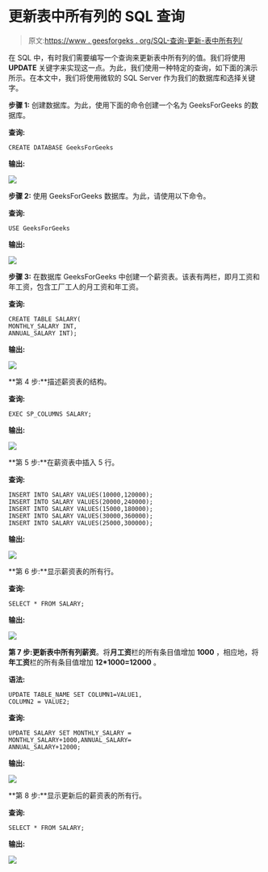 # 更新表中所有列的 SQL 查询

> 原文:[https://www . geesforgeks . org/SQL-查询-更新-表中所有列/](https://www.geeksforgeeks.org/sql-query-to-update-all-columns-in-a-table/)

在 SQL 中，有时我们需要编写一个查询来更新表中所有列的值。我们将使用 **UPDATE** 关键字来实现这一点。为此，我们使用一种特定的查询，如下面的演示所示。在本文中，我们将使用微软的 SQL Server 作为我们的数据库和选择关键字。

**步骤 1:** 创建数据库。为此，使用下面的命令创建一个名为 GeeksForGeeks 的数据库。

**查询:**

```
CREATE DATABASE GeeksForGeeks
```

**输出:**

![](img/d2cfe8b2f31124d9744d03213361f840.png)

**步骤 2:** 使用 GeeksForGeeks 数据库。为此，请使用以下命令。

**查询:**

```
USE GeeksForGeeks
```

**输出:**

![](img/764b7f0286d9dc6812e0e8907809ffc3.png)

**步骤 3:** 在数据库 GeeksForGeeks 中创建一个薪资表。该表有两栏，即月工资和年工资，包含工厂工人的月工资和年工资。

**查询:**

```
CREATE TABLE SALARY(
MONTHLY_SALARY INT,
ANNUAL_SALARY INT);
```

**输出:**

![](img/1bbf8749ed4156e4be1b6577674a380b.png)

**第 4 步:**描述薪资表的结构。

**查询:**

```
EXEC SP_COLUMNS SALARY;
```

**输出:**

![](img/aa31792e0153340c9e82cbbfb9db8bfd.png)

**第 5 步:**在薪资表中插入 5 行。

**查询:**

```
INSERT INTO SALARY VALUES(10000,120000);
INSERT INTO SALARY VALUES(20000,240000);
INSERT INTO SALARY VALUES(15000,180000);
INSERT INTO SALARY VALUES(30000,360000);
INSERT INTO SALARY VALUES(25000,300000);
```

**输出:**

![](img/b7391b8c901eced5378415b37d5ca2f5.png)

**第 6 步:**显示薪资表的所有行。

**查询:**

```
SELECT * FROM SALARY;
```

**输出:**

![](img/e9ed670117b1931dd85ea98c632f789d.png)

**第 7 步:**更新表中所有列**薪资**。将**月工资**栏的所有条目值增加 **1000** ，相应地，将**年工资**栏的所有条目值增加 **12*1000=12000** 。

**语法:**

```
UPDATE TABLE_NAME SET COLUMN1=VALUE1,
COLUMN2 = VALUE2;
```

**查询:**

```
UPDATE SALARY SET MONTHLY_SALARY = 
MONTHLY_SALARY+1000,ANNUAL_SALARY=
ANNUAL_SALARY+12000;
```

**输出:**

![](img/90b4d53333de55f10be9f73c66a58738.png)

**第 8 步:**显示更新后的薪资表的所有行。

**查询:**

```
SELECT * FROM SALARY;
```

**输出:**

![](img/9117e7bb415c79ce5bb3373fd681466d.png)